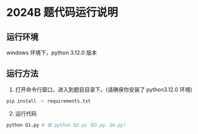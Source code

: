 # 2024B 题代码运行说明

## 运行环境

windows 环境下，python 3.12.0 版本

## 运行方法

1. 打开命令行窗口，进入到题目目录下。(请确保你安装了 python3.12.0 环境)

```bash
pip install -r requirements.txt
```

2. 运行代码

```bash
python Q1.py # 或 python Q2.py（Q3.py、Q4.py）
```
